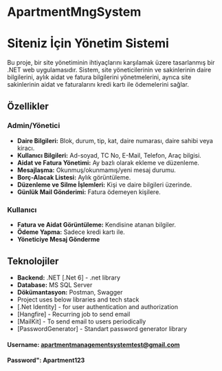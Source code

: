 # ApartmentMngSystem

# Siteniz İçin Yönetim Sistemi

Bu proje, bir site yönetiminin ihtiyaçlarını karşılamak üzere tasarlanmış bir .NET web uygulamasıdır. Sistem, site yöneticilerinin ve sakinlerinin daire bilgilerini, aylık aidat ve fatura bilgilerini yönetmelerini, ayrıca site sakinlerinin aidat ve faturalarını kredi kartı ile ödemelerini sağlar.

## Özellikler

### Admin/Yönetici
- **Daire Bilgileri:** Blok, durum, tip, kat, daire numarası, daire sahibi veya kiracı.
- **Kullanıcı Bilgileri:** Ad-soyad, TC No, E-Mail, Telefon, Araç bilgisi.
- **Aidat ve Fatura Yönetimi:** Ay bazlı olarak ekleme ve düzenleme.
- **Mesajlaşma:** Okunmuş/okunmamış/yeni mesaj durumu.
- **Borç-Alacak Listesi:** Aylık görüntüleme.
- **Düzenleme ve Silme İşlemleri:** Kişi ve daire bilgileri üzerinde.
- **Günlük Mail Gönderimi:** Fatura ödemeyen kişilere.

### Kullanıcı
- **Fatura ve Aidat Görüntüleme:** Kendisine atanan bilgiler.
- **Ödeme Yapma:** Sadece kredi kartı ile.
- **Yöneticiye Mesaj Gönderme**

## Teknolojiler
- **Backend:** .NET [.Net 6] - .net library
- **Database:** MS SQL Server
- **Dökümantasyon:** Postman, Swagger
- Project uses below libraries and tech stack
- [.Net Identity] - for user authentication and authorization
- [Hangfire] - Recurring job to send email
- [MailKit] - To send email to users periodically
- [PasswordGenerator] - Standart password generator library

#### Username: apartmentmanagementsystemtest@gmail.com
#### Password": Apartment123
